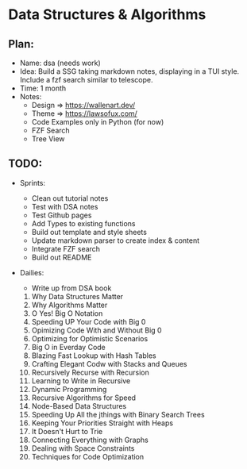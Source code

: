 # Data Structures & Algorithms

## Plan:

- Name: dsa (needs work)
- Idea: Build a SSG taking markdown notes, displaying in a TUI style. Include a fzf search similar to telescope.
- Time: 1 month
- Notes:
    - Design => https://wallenart.dev/
    - Theme => https://lawsofux.com/
    - Code Examples only in Python (for now)
    - FZF Search
    - Tree View


## TODO:

- Sprints:
    - Clean out tutorial notes
    - Test with DSA notes
    - Test Github pages
    - Add Types to existing functions
    - Build out template and style sheets
    - Update markdown parser to create index & content
    - Integrate FZF search
    - Build out README

- Dailies:
    - Write up from DSA book 
    01. Why Data Structures Matter
    02. Why Algorithms Matter
    03. O Yes! Big O Notation
    04. Speeding UP Your Code with Big 0
    05. Opimizing Code With and Without Big 0
    06. Optimizing for Optimistic Scenarios
    07. Big O in Everday Code
    08. Blazing Fast Lookup with Hash Tables
    09. Crafting Elegant Codw with Stacks and Queues
    10. Recursively Recurse with Recursion
    11. Learning to Write in Recursive
    12. Dynamic Programming
    13. Recursive Algorithms for Speed
    14. Node-Based Data Structures
    15. Speeding Up All the jthings with Binary Search Trees
    16. Keeping Your Priorities Straight with Heaps
    17. It Doesn't Hurt to Trie
    18. Connecting Everything with Graphs
    19. Dealing with Space Constraints
    20. Techniques for Code Optimization



